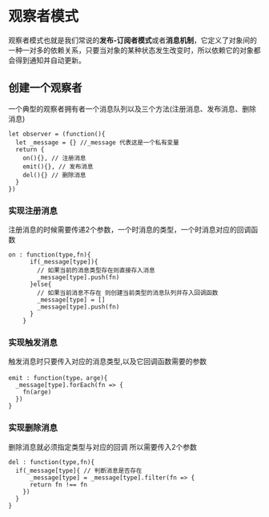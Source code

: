 # 观察者模式
观察者模式也就是我们常说的**发布-订阅者模式**或者**消息机制**，它定义了对象间的一种一对多的依赖关系，只要当对象的某种状态发生改变时，所以依赖它的对象都会得到通知并自动更新。

## 创建一个观察者

一个典型的观察者拥有者一个消息队列以及三个方法(注册消息、发布消息、删除消息)

```
let observer = (function(){
  let _message = {} //_message 代表这是一个私有变量
  return {
    on(){}, // 注册消息
    emit(){}, // 发布消息
    del(){} // 删除消息
  }
})
```
### 实现注册消息
注册消息的时候需要传递2个参数，一个时消息的类型，一个时消息对应的回调函数
```
on : function(type,fn){
      if(_message[type]){ 
        // 如果当前的消息类型存在则直接存入消息
        _message[type].push(fn)
      }else{
        // 如果当前消息不存在 则创建当前类型的消息队列并存入回调函数
        _message[type] = []
        _message[type].push(fn)
      }
    }
```

### 实现触发消息
触发消息时只要传入对应的消息类型,以及它回调函数需要的参数
```
emit : function(type，arge){
  _message[type].forEach(fn => {
    fn(arge)
  })
}
```

### 实现删除消息
删除消息就必须指定类型与对应的回调 所以需要传入2个参数
```
del : function(type,fn){
  if(_message[type]{ // 判断消息是否存在
      _message[type] = _message[type].filter(fn => {
      return fn !== fn
    })
  }
}
```
